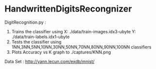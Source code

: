 # HandwrittenDigitsRecongnizer

DigitRecognition.py : 
  1. Trains the classifier using X: ./data/train-images.idx3-ubyte  Y: ./data/train-labels.idx1-ubyte 
  2. Tests the classifier using 1NN,3NN,5NN,10NN,30NN,50NN,70NN,80NN,90NN,100NN classifiers 
  3. Plots Accuracy vs K graph to ./captures/KNN.png
  
Data Set : http://yann.lecun.com/exdb/mnist/

